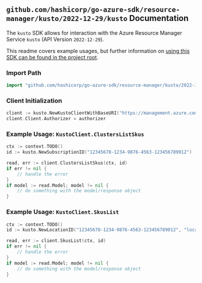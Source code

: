 
## `github.com/hashicorp/go-azure-sdk/resource-manager/kusto/2022-12-29/kusto` Documentation

The `kusto` SDK allows for interaction with the Azure Resource Manager Service `kusto` (API Version `2022-12-29`).

This readme covers example usages, but further information on [using this SDK can be found in the project root](https://github.com/hashicorp/go-azure-sdk/tree/main/docs).

### Import Path

```go
import "github.com/hashicorp/go-azure-sdk/resource-manager/kusto/2022-12-29/kusto"
```


### Client Initialization

```go
client := kusto.NewKustoClientWithBaseURI("https://management.azure.com")
client.Client.Authorizer = authorizer
```


### Example Usage: `KustoClient.ClustersListSkus`

```go
ctx := context.TODO()
id := kusto.NewSubscriptionID("12345678-1234-9876-4563-123456789012")

read, err := client.ClustersListSkus(ctx, id)
if err != nil {
	// handle the error
}
if model := read.Model; model != nil {
	// do something with the model/response object
}
```


### Example Usage: `KustoClient.SkusList`

```go
ctx := context.TODO()
id := kusto.NewLocationID("12345678-1234-9876-4563-123456789012", "locationValue")

read, err := client.SkusList(ctx, id)
if err != nil {
	// handle the error
}
if model := read.Model; model != nil {
	// do something with the model/response object
}
```
